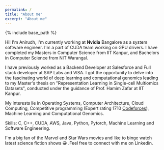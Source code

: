 ```yaml
---
permalink: /
title: "About me"
excerpt: "About me"
---
```

{% include base_path %}


Hi! I'm Anirudh, I'm currently working at **Nvidia** Bangalore as a system software engineer. I'm a part of CUDA team working on GPU drivers. I have completed my Masters in Computer Science from IIT Kanpur, and  Bachelors in Computer Science from NIT Warangal.

I have previously worked as a Backend Developer at Salesforce and Full stack developer at SAP Labs and VISA. 
I got the opportunity to  delve into the fascinating world of deep learning and computational genomics leading to my Master's thesis on "Representation Learning in Single-cell Multiomics Datasets", conducted under the guidance of Prof. Hamim Zafar at IIT Kanpur.

My interests lie in Operating Systems, Computer Architecture, Cloud Computing, Competitive programming (Expert rating 1710 [Codeforces](https://codeforces.com/profile/annnnirudh)),  Machine Learning and Computational Genomics.

Skills: C, C++, CUDA, AWS, Java, Python, Pytorch, Machine Learning and Software Engineering.

I'm a big fan of the Marvel and Star Wars  movies and like to binge watch latest science fiction shows :grinning: .Feel free to connect with me on Linkedin.



